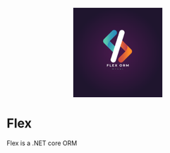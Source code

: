 <p align="center">
  <img width="40%" height="40%" src="Utils/logo.png" />
</p>

# Flex 

 Flex is a .NET core ORM